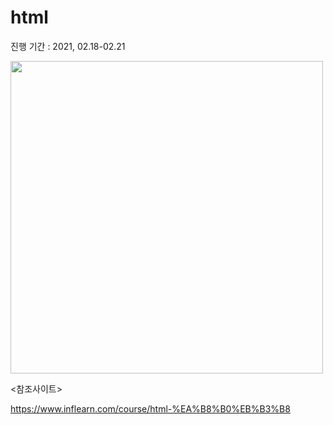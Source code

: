 # html
진행 기간 : 2021, 02.18-02.21

<img src="https://user-images.githubusercontent.com/52240990/108644528-b1deac00-74f2-11eb-9b02-e2c7b3c2fc4c.png" width="500">

<참조사이트>

https://www.inflearn.com/course/html-%EA%B8%B0%EB%B3%B8
